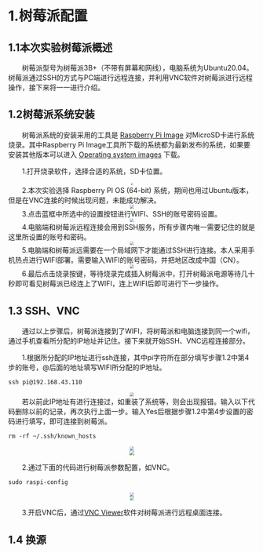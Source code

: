 # 1.树莓派配置
## 1.1本次实验树莓派概述
&emsp;&emsp;树莓派型号为树莓派3B+（不带有屏幕和网线），电脑系统为Ubuntu20.04。树莓派通过SSH的方式与PC端进行远程连接，并利用VNC软件对树莓派进行远程操作，接下来将一一进行介绍。
## 1.2树莓派系统安装
&emsp;&emsp;树莓派系统的安装采用的工具是 [Raspberry Pi Image](https://www.raspberrypi.com/software/)
对MicroSD卡进行系统烧录。其中Raspberry Pi Image工具所下载的系统都为最新发布的系统，如果要安装其他版本可以进入
[Operating system images](https://www.raspberrypi.com/software/operating-systems/) 下载。

&emsp;&emsp;1.打开烧录软件，选择合适的系统，SD卡位置。
<div align=center><img src="https://thumbnail0.baidupcs.com/thumbnail/97c851b2dt09de0d168822b39b6592f9?fid=2001701499-250528-1051855254750668&time=1654099200&rt=sh&sign=FDTAER-DCb740ccc5511e5e8fedcff06b081203-BPHpiBy9X5N8WNPJ0rKFOWdOT4w%3D&expires=8h&chkv=0&chkbd=0&chkpc=&dp-logid=66698426976183261&dp-callid=0&file_type=0&size=c1549_u872&quality=90&vuk=-&ft=video&autopolicy=1" style="zoom:30%"/></div>
&emsp;&emsp;2.本次实验选择 Raspberry PI OS (64-bit) 系统，期间也用过Ubuntu版本，但是在VNC连接的时候出现问题，未能成功解决。
<div align=center><img src="https://thumbnail0.baidupcs.com/thumbnail/7faed5c89nbf9aac46aa6927fc1639dd?fid=2001701499-250528-801890243231561&time=1654099200&rt=sh&sign=FDTAER-DCb740ccc5511e5e8fedcff06b081203-KKs5QStig0U0BdB6JHtABQ0NoQM%3D&expires=8h&chkv=0&chkbd=0&chkpc=&dp-logid=66698426976183261&dp-callid=0&file_type=0&size=c1549_u872&quality=90&vuk=-&ft=video&autopolicy=1" style="zoom:50%"/></div>
&emsp;&emsp;3.点击蓝框中所选中的设置按钮进行WIFI、SSH的账号密码设置。
<div align=center><img src="C:\Users\FJF\Desktop\picture\3.jpg" style="zoom:45%"/></div>
&emsp;&emsp;4.电脑端和树莓派远程连接会用到SSH服务，所有步骤内唯一需要记住的就是这里所设置的账号和密码。
<div align=center><img src="C:\Users\FJF\Desktop\picture\4.png" style="zoom:48%"/></div>
&emsp;&emsp;5.电脑端和树莓派远需要在一个局域网下才能通过SSH进行连接。本人采用手机热点进行WIFI部署。需要输入WIFI的账号密码，并把地区改成中国（CN）。
<div align=center><img src="C:\Users\FJF\Desktop\picture\5.jpg" style="zoom:48%"/></div>
&emsp;&emsp;6.最后点击烧录按键，等待烧录完成插入树莓派中，打开树莓派电源等待几十秒即可看见树莓派已经连上了WIFI，连上WIFI后即可进行下一步操作。

## 1.3 SSH、VNC
&emsp;&emsp;通过以上步骤后，树莓派连接到了WIFI，将树莓派和电脑连接到同一个wifi，通过手机查看所分配的IP地址并记住。接下来就开始SSH、VNC远程连接部分。

&emsp;&emsp;1.根据所分配的IP地址进行ssh连接，其中pi字符所在部分填写步骤1.2中第4步的账号，@后面的地址填写WIFI所分配的IP地址。
```
ssh pi@192.168.43.110
```

<div align=center><img src="C:\Users\FJF\Desktop\picture\6.png" style="zoom:48%"/></div>
&emsp;&emsp;若以前此IP地址有进行连接过，如重装了系统等，则会出现报错。输入以下代码删除以前的记录，再次执行上面一步。输入Yes后根据步骤1.2中第4步设置的密码进行填写，即可连接到树莓派。

```
rm -rf ~/.ssh/known_hosts
```
<div align=center><img src="C:\Users\FJF\Desktop\picture\8.jpg" style="zoom:53%"/></div>
<div align=center><img src="C:\Users\FJF\Desktop\picture\11.jpg" style="zoom:59%"/></div>

&emsp;&emsp;2.通过下面的代码进行树莓派参数配置，如VNC。

```
sudo raspi-config
```
<div align=center><img src="C:\Users\FJF\Desktop\picture\10.jpg" style="zoom:55%"/></div>
<div align=center><img src="C:\Users\FJF\Desktop\picture\12.png" style="zoom:50%"/></div>

&emsp;&emsp;3.开启VNC后，通过[VNC Viewer](https://www.realvnc.com/en/connect/download/viewer/)软件对树莓派进行远程桌面连接。


## 1.4 换源











